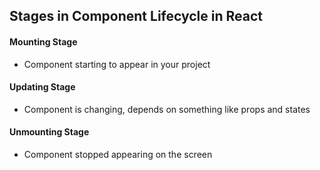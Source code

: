 ## Stages in Component Lifecycle in React
#### Mounting Stage
- Component starting to appear in your project
#### Updating Stage
- Component is changing, depends on something like props and states
#### Unmounting Stage
- Component stopped appearing on the screen